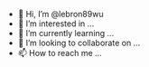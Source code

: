 - 👋 Hi, I’m @lebron89wu
- 👀 I’m interested in ...
- 🌱 I’m currently learning ...
- 💞️ I’m looking to collaborate on ...
- 📫 How to reach me ...

<!---
lebron89wu/lebron89wu is a ✨ special ✨ repository because its `README.md` (this file) appears on your GitHub profile.
You can click the Preview link to take a look at your changes.
--->
